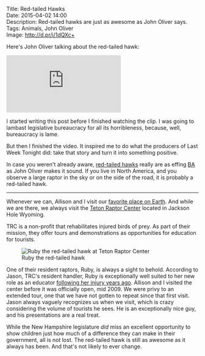 Title: Red-tailed Hawks  
Date: 2015-04-02 14:00  
Description: Red-tailed hawks are just as awesome as John Oliver says.  
Tags: Animals, John Oliver  
Image: http://d.pr/i/1dQXc+  

<!-- FitVids -->
<!-- http://fitvidsjs.com -->
<script src="/js/fitvids.js"></script>
<script>
	$(document).ready(function(){
		$(".entry").fitVids();
	});
</script>

Here's John Oliver talking about the red-tailed hawk:

<iframe src="https://www.youtube.com/embed/uiN_-AEhTpk" frameborder="0" allowfullscreen></iframe>

I started writing this post before I finished watching the clip. I was going to lambast legislative bureaucracy for all its horribleness, because, well, bureaucracy is lame. 

But then I finished the video. It inspired me to do what the producers of Last Week Tonight did: take that story and turn it into something positive. 

In case you weren't already aware, [red-tailed hawks][wikipedia] really are as effing [BA][urbandictionary] as John Oliver makes it sound. If you live in North America, and you observe a large raptor in the sky or on the side of the road, it is probably a red-tailed hawk. 

***

Whenever we can, Allison and I visit our [favorite place on Earth][nps]. And while we are there, we always visit the [Teton Raptor Center][tetonraptorcenter] located in Jackson Hole Wyoming. 

TRC is a non-profit that rehabilitates injured birds of prey. As part of their mission, they offer tours and demonstrations as opportunities for education for tourists. 

<figure>
	<img src="http://d.pr/i/1dQXc+" alt="Ruby the red-tailed hawk at Teton Raptor Center" title="Ruby the red-tailed hawk at Teton Raptor Center">
	<figcaption>Ruby the red-tailed hawk</figcaption>
</figure>

One of their resident raptors, Ruby, is always a sight to behold. According to Jason, TRC's resident handler, Ruby is exceptionally well suited to her new role as an educator [following her injury years ago][tetonraptorcenter 2]. Allison and I visited the center before it was officially open, mid 2009. We were privy to an extended tour, one that we have not gotten to repeat since that first visit. Jason always vaguely recognizes us when we visit, which is crazy considering the volume of tourists he sees. He is an exceptionally nice guy, and his presentations are a real treat. 

While the New Hampshire legislature *did* miss an excellent opportunity to show children just how much of a difference they can make in their government, all is not lost. The red-tailed hawk is still as awesome as it always has been. And that's not likely to ever change. 

[nps]: http://www.nps.gov/grte/ "Grand Teton National Park"
[tetonraptorcenter]: http://www.tetonraptorcenter.org "Teton Raptor Center"
[tetonraptorcenter 2]: http://www.tetonraptorcenter.org/meet-the-birds.html "'Meet the Birds' of Teton Raptor Center"
[urbandictionary]: http://www.urbandictionary.com/define.php?term=BA&defid=1081389 "Urban Dictionary: 'BA'"
[wikipedia]: https://en.wikipedia.org/wiki/Red-tailed_Hawk "Wikipedia: Red-tailed hawks"